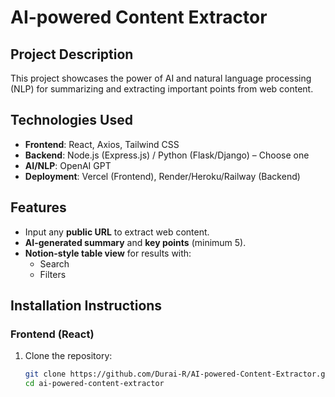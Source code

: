 # AI-powered Content Extractor

## Project Description

This project showcases the power of AI and natural language processing (NLP) for summarizing and extracting important points from web content.

## Technologies Used

- **Frontend**: React, Axios, Tailwind CSS
- **Backend**: Node.js (Express.js) / Python (Flask/Django) – Choose one
- **AI/NLP**: OpenAI GPT
- **Deployment**: Vercel (Frontend), Render/Heroku/Railway (Backend)

## Features

- Input any **public URL** to extract web content.
- **AI-generated summary** and **key points** (minimum 5).
- **Notion-style table view** for results with:
  - Search
  - Filters

## Installation Instructions

### Frontend (React)

1. Clone the repository:
   ```bash
   git clone https://github.com/Durai-R/AI-powered-Content-Extractor.git
   cd ai-powered-content-extractor
